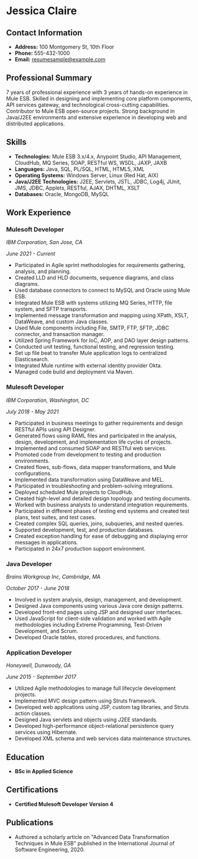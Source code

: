 # Jessica Claire

## Contact Information

- **Address:** 100 Montgomery St, 10th Floor
- **Phone:** 555-432-1000
- **Email:** resumesample@example.com

## Professional Summary

7 years of professional experience with 3 years of hands-on experience in Mule ESB. Skilled in designing and implementing core platform components, API services gateway, and technological cross-cutting capabilities. Contributor to Mule ESB open-source projects. Strong background in Java/J2EE environments and extensive experience in developing web and distributed applications.

## Skills

- **Technologies:** Mule ESB 3.x/4.x, Anypoint Studio, API Management, CloudHub, MQ Series, SOAP, RESTful WS, WSDL, JAXP, JAXB
- **Languages:** Java, SQL, PL/SQL, HTML, HTML5, XML
- **Operating Systems:** Windows Server, Linux (Red Hat, AIX)
- **Java/J2EE Technologies:** J2EE, Servlets, JSTL, JDBC, Log4j, JUnit, JMS, JDBC, Applets, RESTful, AJAX, DHTML, XSLT
- **Databases:** Oracle, MongoDB, MySQL

## Work Experience

### Mulesoft Developer

*IBM Corporation, San Jose, CA*

*June 2021 - Current*

- Participated in Agile sprint methodologies for requirements gathering, analysis, and planning.
- Created LLD and HLD documents, sequence diagrams, and class diagrams.
- Used database connectors to connect to MySQL and Oracle using Mule ESB.
- Integrated Mule ESB with systems utilizing MQ Series, HTTP, file system, and SFTP transports.
- Implemented message transformation and mapping using XPath, XSLT, DataWeave, and custom Java classes.
- Used Mule components including File, SMTP, FTP, SFTP, JDBC connector, and transaction manager.
- Utilized Spring Framework for IoC, AOP, and DAO layer design patterns.
- Conducted unit testing, functional testing, and regression testing.
- Set up file beat to transfer Mule application logs to centralized Elasticsearch.
- Integrated Mule runtime with external identity provider Okta.
- Managed code build and deployment via Maven.

### Mulesoft Developer

*IBM Corporation, Washington, DC*

*July 2018 - May 2021*

- Participated in business meetings to gather requirements and design RESTful APIs using API Designer.
- Generated flows using RAML files and participated in the analysis, design, development, and implementation life cycles of projects.
- Implemented and consumed SOAP and RESTful web services.
- Promoted code from development to testing and production environments.
- Created flows, sub-flows, data mapper transformations, and Mule configurations.
- Implemented data transformation using DataWeave and MEL.
- Participated in troubleshooting and problem-solving integrations.
- Deployed scheduled Mule projects to CloudHub.
- Created high-level and detailed design topology and testing documents.
- Worked with business analysts to understand integration requirements.
- Participated in different phases of testing end systems and created test plans, test suites, and test cases.
- Created complex SQL queries, joins, subqueries, and nested queries.
- Supported development, test, and production databases.
- Created exception handling for ease of debugging and displaying error messages in applications.
- Participated in 24x7 production support environment.

### Java Developer

*Brains Workgroup Inc, Cambridge, MA*

*October 2017 - June 2018*

- Involved in system analysis, design, management, and development.
- Designed Java components using various Java core design patterns.
- Developed front-end pages using JSP and designed user interfaces.
- Used JavaScript for client-side validation and worked with Agile methodologies including Extreme Programming, Test-Driven Development, and Scrum.
- Developed Oracle tables, stored procedures, and functions.

### Application Developer

*Honeywell, Dunwoody, GA*

*June 2015 - September 2017*

- Utilized Agile methodologies to manage full lifecycle development projects.
- Implemented MVC design pattern using Struts framework.
- Developed web applications using JSP, custom tag libraries, and Struts action classes.
- Designed Java servlets and objects using J2EE standards.
- Developed high-performance object-relational persistence query services using Hibernate.
- Developed XML schema and web services data maintenance structures.

## Education

- **BSc in Applied Science**

## Certifications

- **Certified Mulesoft Developer Version 4**

## Publications

- Authored a scholarly article on "Advanced Data Transformation Techniques in Mule ESB" published in the International Journal of Software Engineering, 2020.